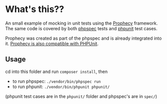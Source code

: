 # What's this??

An small example of mocking in unit tests using the [Prophecy](https://github.com/phpspec/prophecy) framework.
The same code is covered by both [phpspec](http://www.phpspec.net/en/stable/manual/getting-started.html) tests
and [phpunit](https://phpunit.de/manual/5.7/en/installation.html) test cases.

Prophecy was created as part of the phpspec and is already integrated into it.
[Prophecy is also compatible with PHPUnit](https://phpunit.de/manual/5.7/en/test-doubles.html#test-doubles.prophecy).

## Usage

cd into this folder and run `composer install`, then

* to run phpspec: `./vendor/bin/phpspec run`
* to run phpunit: `./vendor/bin/phpunit phpunit/`

(phpunit test cases are in the `phpunit/` folder and phpspec's are in `spec/`)